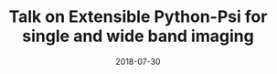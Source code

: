 ---
title: "Talk on Extensible Python-Psi for single and wide band imaging"
collection: talks
type: "Talk"
permalink: /talks/2018-07-30-if2018-talk
venue: 'The 2<sup>nd</sup> Interferometric Imaging workshop'
date: 2018-07-30
end: 2018-08-03
location: "Edinburgh, UK"
category: "workshop"
---